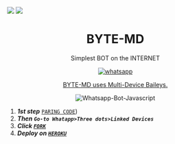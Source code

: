 <a><img src='https://i.imgur.com/LyHic3i.gif'/></a>
<a><img src='https://i.imgur.com/LyHic3i.gif'/></a>
<h1 align="center"> BYTE-MD </h1> 
<p align="center"> Simplest BOT on the INTERNET </p>

 
    

<p align="center">
  <a href="https://wa.me/+92307238038?text=Hey Hamza" target="_blank">
    <img alt="whatsapp" src="https://img.shields.io/badge/ Whatsapp -25D366?style=for-the-badge&logo=whatsapp&logoColor=white" />
 



<p align="center"> BYTE-MD uses
  <a href="https://github.com/adiwajshing/Baileys">Multi-Device Baileys.</a>
</p>
<p align="center">
  <img title="Whatsapp-Bot-Javascript" src="https://img.shields.io/badge/Javascript-363303?style=for-the-badge&logo=javascript&logoColor=c6c631"></img>
</p>

    

1. ***1st step*** [`PARING CODE`](https://byte-session.vercel.app/))
2. ***Then `Go-to Whatapp>Three dots>Linked Devices`***
3.  ***Click [`FORK`](https://github.com/HyHamza/BYTE-MD/fork)***
4.  ***Deploy on [`HEROKU`](https://dashboard.heroku.com/new?template=https://github.com/HyHamza/BYTE-MD)***
